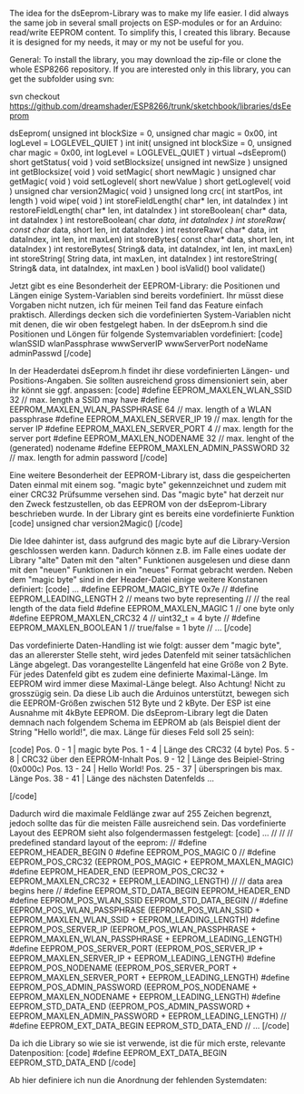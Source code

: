 The idea for the dsEeprom-Library was to make my life easier. I did always the same job in several small projects on ESP-modules or for an Arduino: read/write EEPROM content.
To simplify this, I created this library. Because it is designed for my needs, it may or my not be useful for you.

General:
To install the library, you may download the zip-file or clone the whole ESP8266 repository.
If you are interested only in this library, you can get the subfolder using svn:

svn checkout https://github.com/dreamshader/ESP8266/trunk/sketchbook/libraries/dsEeprom








dsEeprom( unsigned int blockSize = 0, unsigned char magic = 0x00, int logLevel = LOGLEVEL_QUIET )
int init( unsigned int blockSize = 0, unsigned char magic = 0x00, int logLevel = LOGLEVEL_QUIET )
virtual ~dsEeprom()
short getStatus( void )
void setBlocksize( unsigned int newSize )
unsigned int getBlocksize( void )
void setMagic( short newMagic )
unsigned char getMagic( void )
void setLoglevel( short newValue )
short getLoglevel( void )
unsigned char version2Magic( void )
unsigned long crc( int startPos, int length )
void wipe( void )
int storeFieldLength( char* len, int dataIndex )
int restoreFieldLength( char* len, int dataIndex )
int storeBoolean(  char* data, int dataIndex )
int restoreBoolean( char *data, int dataIndex )
int storeRaw( const char* data, short len, int dataIndex )
int restoreRaw( char* data, int dataIndex, int len, int maxLen)
int storeBytes( const char* data, short len, int dataIndex )
int restoreBytes( String& data, int dataIndex, int len, int maxLen)
int storeString( String data, int maxLen, int dataIndex )
int restoreString( String& data, int dataIndex, int maxLen )
bool isValid()
bool validate()



























Jetzt gibt es eine Besonderheit der EEPROM-Library: die Positionen und Längen einige System-Variablen sind bereits vordefiniert. Ihr müsst diese Vorgaben nicht nutzen, ich für meinen Teil fand das Feature einfach praktisch.
Allerdings decken sich die vordefinierten System-Variablen nicht mit denen, die wir oben festgelegt haben.  In der dsEeprom.h sind die Positionen und Löngen für folgende Systemvariablen vordefiniert:
[code]
wlanSSID
wlanPassphrase
wwwServerIP
wwwServerPort
nodeName
adminPasswd
[/code]

In der Headerdatei dsEeprom.h findet ihr diese vordefinierten Längen- und Positions-Angaben. Sie sollten ausreichend gross dimensioniert sein, aber ihr könnt sie ggf. anpassen:
[code]
#define EEPROM_MAXLEN_WLAN_SSID          32  // max. length a SSID may have
#define EEPROM_MAXLEN_WLAN_PASSPHRASE    64  // max. length of a WLAN passphrase
#define EEPROM_MAXLEN_SERVER_IP          19  // max. length for the server IP
#define EEPROM_MAXLEN_SERVER_PORT         4  // max. length for the server port
#define EEPROM_MAXLEN_NODENAME           32  // max. lenght of the (generated) nodename
#define EEPROM_MAXLEN_ADMIN_PASSWORD     32  // max. length for admin password
[/code]

Eine weitere Besonderheit der EEPROM-Library ist, dass die gespeicherten Daten einmal mit einem sog. "magic byte" gekennzeichnet und zudem mit einer CRC32 Prüfsumme versehen sind. Das "magic byte" hat derzeit nur den Zweck festzustellen, ob das EEPROM von der dsEeprom-Library beschrieben wurde.
In der Library gint es bereits eine vordefinierte Funktion 
[code]
    unsigned char version2Magic()
[/code]

Die Idee dahinter ist, dass aufgrund des magic byte auf die Library-Version geschlossen werden kann. Dadurch können z.B. im Falle eines uodate der Library "alte" Daten mit den "alten" Funktionen ausgelesen und diese dann mit den "neuen" Funktionen in ein "neues" Format gebracht werden.
Neben dem "magic byte" sind in der Header-Datei einige weitere Konstanen definiert:
[code]
...
#define EEPROM_MAGIC_BYTE              0x7e
//
#define EEPROM_LEADING_LENGTH             2  // means two byte representing 
//                                           // the real length of the data field
#define EEPROM_MAXLEN_MAGIC               1  // one byte only
#define EEPROM_MAXLEN_CRC32               4  // uint32_t = 4 byte
//
#define EEPROM_MAXLEN_BOOLEAN             1  // true/false = 1 byte
//
...
[/code]

Das vordefinierte Daten-Handling ist wie folgt: ausser dem "magic byte", das an allererster Stelle steht, wird jedes Datenfeld mit seiner tatsächlichen Länge abgelegt. Das vorangestellte Längenfeld hat eine Größe von 2 Byte. Für jedes Datenfeld gibt es zudem eine definierte Maximal-Länge. Im EEPROM wird immer diese Maximal-Länge belegt. Also Achtung! Nicht zu grosszügig sein. Da diese Lib auch die Arduinos unterstützt, bewegen sich die EEPROM-Größen zwischen 512 Byte und 2 kByte. Der ESP ist eine Ausnahme mit 4kByte EEPROM.
Die dsEeprom-Library legt die Daten demnach nach folgendem Schema im EEPROM ab (als Beispiel dient der String "Hello world!", die max. Länge für dieses Feld soll 25 sein):

[code]
Pos.  0 -  1 | magic byte
Pos.  1 -  4 | Länge des CRC32 (4 byte)
Pos.  5 -  8 | CRC32 über den EEPROM-Inhalt
Pos.  9 - 12 | Länge des Beipiel-String (0x000c)
Pos. 13 - 24 | Hello World!
Pos. 25 - 37 | überspringen bis max. Länge
Pos. 38 - 41 | Länge des nächsten Datenfelds
...

[/code]

Dadurch wird die maximale Feldlänge zwar auf 255 Zeichen begrenzt, jedoch sollte das für die meisten Fälle ausreichend sein. 
Das vordefinierte Layout des EEPROM sieht also folgendermassen festgelegt:
[code]
...
//
//
// predefined standard layout of the eeprom:
//
#define EEPROM_HEADER_BEGIN         0
#define EEPROM_POS_MAGIC            0
//
#define EEPROM_POS_CRC32            (EEPROM_POS_MAGIC + EEPROM_MAXLEN_MAGIC)
#define EEPROM_HEADER_END           (EEPROM_POS_CRC32 + EEPROM_MAXLEN_CRC32 + EEPROM_LEADING_LENGTH)
//
// data area begins here
//
#define EEPROM_STD_DATA_BEGIN       EEPROM_HEADER_END       
#define EEPROM_POS_WLAN_SSID        EEPROM_STD_DATA_BEGIN
//
#define EEPROM_POS_WLAN_PASSPHRASE  (EEPROM_POS_WLAN_SSID + EEPROM_MAXLEN_WLAN_SSID + EEPROM_LEADING_LENGTH)
#define EEPROM_POS_SERVER_IP        (EEPROM_POS_WLAN_PASSPHRASE + EEPROM_MAXLEN_WLAN_PASSPHRASE + EEPROM_LEADING_LENGTH)
#define EEPROM_POS_SERVER_PORT      (EEPROM_POS_SERVER_IP + EEPROM_MAXLEN_SERVER_IP + EEPROM_LEADING_LENGTH)
#define EEPROM_POS_NODENAME         (EEPROM_POS_SERVER_PORT + EEPROM_MAXLEN_SERVER_PORT + EEPROM_LEADING_LENGTH)
#define EEPROM_POS_ADMIN_PASSWORD   (EEPROM_POS_NODENAME + EEPROM_MAXLEN_NODENAME + EEPROM_LEADING_LENGTH)
#define EEPROM_STD_DATA_END         (EEPROM_POS_ADMIN_PASSWORD + EEPROM_MAXLEN_ADMIN_PASSWORD + EEPROM_LEADING_LENGTH)
//
#define EEPROM_EXT_DATA_BEGIN       EEPROM_STD_DATA_END
//
...
[/code]

Da ich die Library so wie sie ist verwende, ist die für mich erste, relevante Datenposition:
[code]
#define EEPROM_EXT_DATA_BEGIN       EEPROM_STD_DATA_END
[/code]

Ab hier definiere ich nun die Anordnung der fehlenden Systemdaten:





